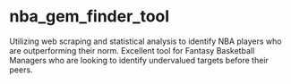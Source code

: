 # nba_gem_finder_tool
Utilizing web scraping and statistical analysis to identify NBA players who are outperforming their norm. Excellent tool for Fantasy Basketball Managers who are looking to identify undervalued targets before their peers.
